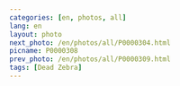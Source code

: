 ```yaml
---
categories: [en, photos, all]
lang: en
layout: photo
next_photo: /en/photos/all/P0000304.html
picname: P0000308
prev_photo: /en/photos/all/P0000309.html
tags: [Dead Zebra]
---
```

